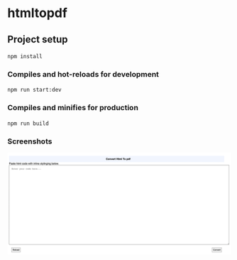 # htmltopdf
## Project setup
```
npm install
```

### Compiles and hot-reloads for development
```
npm run start:dev
```
### Compiles and minifies for production
```
npm run build
```

### Screenshots

![Screenshot](view.PNG)

